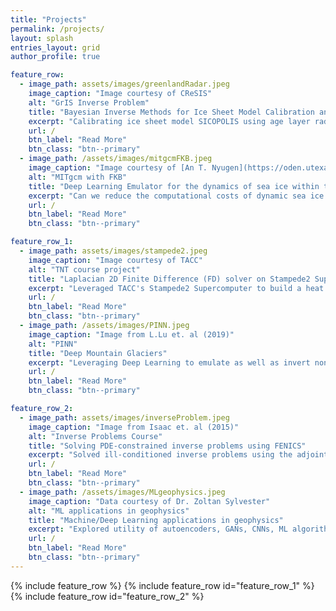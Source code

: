 ```yaml
---
title: "Projects"
permalink: /projects/
layout: splash
entries_layout: grid
author_profile: true

feature_row:
  - image_path: assets/images/greenlandRadar.jpeg
    image_caption: "Image courtesy of CReSIS"
    alt: "GrIS Inverse Problem"
    title: "Bayesian Inverse Methods for Ice Sheet Model Calibration and Reconstruction"
    excerpt: "Calibrating ice sheet model SICOPOLIS using age layer radar data in order to project accurately into the future."
    url: /
    btn_label: "Read More"
    btn_class: "btn--primary"
  - image_path: /assets/images/mitgcmFKB.jpeg
    image_caption: "Image courtesy of [An T. Nyugen](https://oden.utexas.edu/people/1464/)"
    alt: "MITgcm with FKB"
    title: "Deep Learning Emulator for the dynamics of sea ice within the MITgcm model"
    excerpt: "Can we reduce the computational costs of dynamic sea ice models using Deep Learning?"
    url: /
    btn_label: "Read More"
    btn_class: "btn--primary"

feature_row_1:
  - image_path: assets/images/stampede2.jpeg
    image_caption: "Image courtesy of TACC"
    alt: "TNT course project"
    title: "Laplacian 2D Finite Difference (FD) solver on Stampede2 Supercomputer"
    excerpt: "Leveraged TACC's Stampede2 Supercomputer to build a heat equation solver."
    url: /
    btn_label: "Read More"
    btn_class: "btn--primary"
  - image_path: /assets/images/PINN.jpeg
    image_caption: "Image from L.Lu et. al (2019)"
    alt: "PINN"
    title: "Deep Mountain Glaciers"
    excerpt: "Leveraging Deep Learning to emulate as well as invert non-linear, highly diffusive mountain glacier model."
    url: /
    btn_label: "Read More"
    btn_class: "btn--primary"

feature_row_2:
  - image_path: assets/images/inverseProblem.jpeg
    image_caption: "Image from Isaac et. al (2015)"
    alt: "Inverse Problems Course"
    title: "Solving PDE-constrained inverse problems using FENICS"
    excerpt: "Solved ill-conditioned inverse problems using the adjoint equations and special second order methods."
    url: /
    btn_label: "Read More"
    btn_class: "btn--primary"
  - image_path: /assets/images/MLgeophysics.jpeg
    image_caption: "Data courtesy of Dr. Zoltan Sylvester"
    alt: "ML applications in geophysics"
    title: "Machine/Deep Learning applications in geophysics"
    excerpt: "Explored utility of autoencoders, GANs, CNNs, ML algorithms across multiple applications in geophysics."
    url: /
    btn_label: "Read More"
    btn_class: "btn--primary"
---
```


{% include feature_row %}
{% include feature_row id="feature_row_1" %}
{% include feature_row id="feature_row_2" %}
